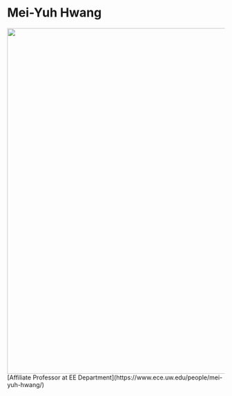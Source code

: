 # Mei-Yuh Hwang
<img src="datou.jpg" width="800" />
[Affiliate Professor at EE Department](https://www.ece.uw.edu/people/mei-yuh-hwang/)

